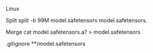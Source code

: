 Linux

Split
split -b 99M model.safetensors model.safetensors.

Merge
cat model.safetensors.a? > model.safetensors

.gitignore
**/model.safetensors